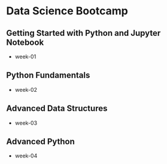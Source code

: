 # Data Science Bootcamp

## Getting Started with Python and Jupyter Notebook
- week-01

## Python Fundamentals
- week-02

## Advanced Data Structures
- week-03

## Advanced Python
- week-04






